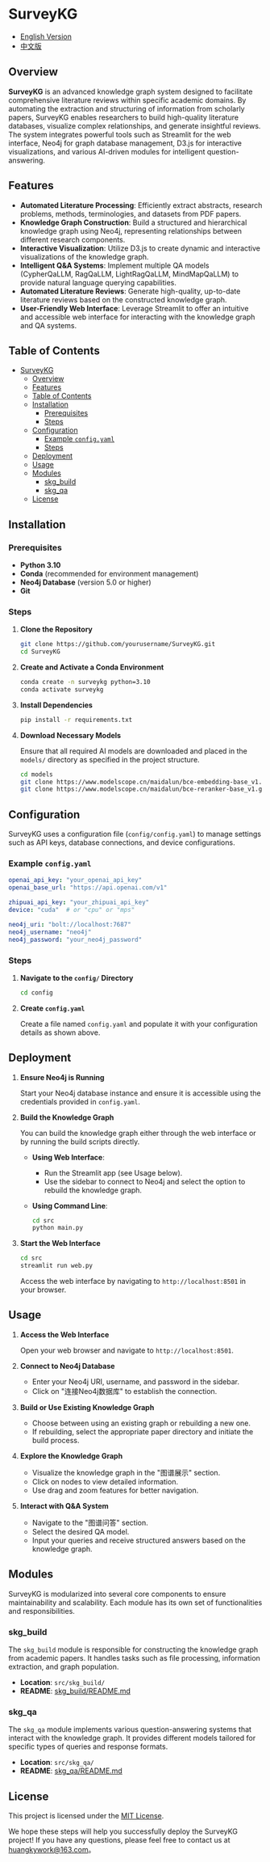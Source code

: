 # SurveyKG

- [English Version](README.md)
- [中文版](README_zh.md)

## Overview

**SurveyKG** is an advanced knowledge graph system designed to facilitate comprehensive literature reviews within specific academic domains. By automating the extraction and structuring of information from scholarly papers, SurveyKG enables researchers to build high-quality literature databases, visualize complex relationships, and generate insightful reviews. The system integrates powerful tools such as Streamlit for the web interface, Neo4j for graph database management, D3.js for interactive visualizations, and various AI-driven modules for intelligent question-answering.

## Features

- **Automated Literature Processing**: Efficiently extract abstracts, research problems, methods, terminologies, and datasets from PDF papers.
- **Knowledge Graph Construction**: Build a structured and hierarchical knowledge graph using Neo4j, representing relationships between different research components.
- **Interactive Visualization**: Utilize D3.js to create dynamic and interactive visualizations of the knowledge graph.
- **Intelligent Q&A Systems**: Implement multiple QA models (CypherQaLLM, RagQaLLM, LightRagQaLLM, MindMapQaLLM) to provide natural language querying capabilities.
- **Automated Literature Reviews**: Generate high-quality, up-to-date literature reviews based on the constructed knowledge graph.
- **User-Friendly Web Interface**: Leverage Streamlit to offer an intuitive and accessible web interface for interacting with the knowledge graph and QA systems.

## Table of Contents

- [SurveyKG](#surveykg)
  - [Overview](#overview)
  - [Features](#features)
  - [Table of Contents](#table-of-contents)
  - [Installation](#installation)
    - [Prerequisites](#prerequisites)
    - [Steps](#steps)
  - [Configuration](#configuration)
    - [Example `config.yaml`](#example-configyaml)
    - [Steps](#steps-1)
  - [Deployment](#deployment)
  - [Usage](#usage)
  - [Modules](#modules)
    - [skg\_build](#skg_build)
    - [skg\_qa](#skg_qa)
  - [License](#license)


## Installation

### Prerequisites

- **Python 3.10**
- **Conda** (recommended for environment management)
- **Neo4j Database** (version 5.0 or higher)
- **Git**

### Steps

1. **Clone the Repository**

   ```bash
   git clone https://github.com/yourusername/SurveyKG.git
   cd SurveyKG
   ```

2. **Create and Activate a Conda Environment**

   ```bash
   conda create -n surveykg python=3.10
   conda activate surveykg
   ```

3. **Install Dependencies**

   ```bash
   pip install -r requirements.txt
   ```

4. **Download Necessary Models**

   Ensure that all required AI models are downloaded and placed in the `models/` directory as specified in the project structure.
    
    ```bash
    cd models
    git clone https://www.modelscope.cn/maidalun/bce-embedding-base_v1.git
    git clone https://www.modelscope.cn/maidalun/bce-reranker-base_v1.git
    ```


## Configuration

SurveyKG uses a configuration file (`config/config.yaml`) to manage settings such as API keys, database connections, and device configurations.

### Example `config.yaml`

```yaml
openai_api_key: "your_openai_api_key"
openai_base_url: "https://api.openai.com/v1"

zhipuai_api_key: "your_zhipuai_api_key"
device: "cuda"  # or "cpu" or "mps"

neo4j_uri: "bolt://localhost:7687"
neo4j_username: "neo4j"
neo4j_password: "your_neo4j_password"
```

### Steps

1. **Navigate to the `config/` Directory**

   ```bash
   cd config
   ```

2. **Create `config.yaml`**

   Create a file named `config.yaml` and populate it with your configuration details as shown above.

## Deployment

1. **Ensure Neo4j is Running**

   Start your Neo4j database instance and ensure it is accessible using the credentials provided in `config.yaml`.

2. **Build the Knowledge Graph**

   You can build the knowledge graph either through the web interface or by running the build scripts directly.

   - **Using Web Interface**:
     - Run the Streamlit app (see Usage below).
     - Use the sidebar to connect to Neo4j and select the option to rebuild the knowledge graph.

   - **Using Command Line**:
     ```bash
     cd src
     python main.py
     ```

3. **Start the Web Interface**

   ```bash
   cd src
   streamlit run web.py
   ```

   Access the web interface by navigating to `http://localhost:8501` in your browser.

## Usage

1. **Access the Web Interface**

   Open your web browser and navigate to `http://localhost:8501`.

2. **Connect to Neo4j Database**

   - Enter your Neo4j URI, username, and password in the sidebar.
   - Click on "连接Neo4j数据库" to establish the connection.

3. **Build or Use Existing Knowledge Graph**

   - Choose between using an existing graph or rebuilding a new one.
   - If rebuilding, select the appropriate paper directory and initiate the build process.

4. **Explore the Knowledge Graph**

   - Visualize the knowledge graph in the "图谱展示" section.
   - Click on nodes to view detailed information.
   - Use drag and zoom features for better navigation.

5. **Interact with Q&A System**

   - Navigate to the "图谱问答" section.
   - Select the desired QA model.
   - Input your queries and receive structured answers based on the knowledge graph.

## Modules

SurveyKG is modularized into several core components to ensure maintainability and scalability. Each module has its own set of functionalities and responsibilities.

### skg_build

The `skg_build` module is responsible for constructing the knowledge graph from academic papers. It handles tasks such as file processing, information extraction, and graph population.

- **Location**: `src/skg_build/`
- **README**: [skg_build/README.md](src/skg_build/README_zh.md)

### skg_qa

The `skg_qa` module implements various question-answering systems that interact with the knowledge graph. It provides different models tailored for specific types of queries and response formats.

- **Location**: `src/skg_qa/`
- **README**: [skg_qa/README.md](src/skg_qa/README_zh.md)

## License

This project is licensed under the [MIT License](LICENSE).

We hope these steps will help you successfully deploy the SurveyKG project! If you have any questions, please feel free to contact us at [huangkywork@163.com](mailto:huangkywork@163.com)。